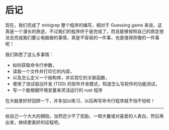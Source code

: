#  后记

现在，我们完成了 minigrep 整个程序的编写，相对于 Guessing game 来说，这真是一个漫长的旅途，不过我们的程序终于是完成了，而且能够按照自己的原定想法去完成我们要让电脑做的事情，真是不容易的一件事，也是值得骄傲的一件事呢！

我们熟悉了这么多事情：  
- 如何获取命令行参数，
- 读取一个文件并打印它的内容，
- 以及怎么定义一个结构体，并实现它的关联函数，
- 使用了测试驱动开发 (TDD) 的软件开发模式，知道怎么写软件的功能测试，
- 写一个能根据环境变量来灵活运行的 rust 程序

在大脑里好好回顾一下，并多加以练习，以后再写命令行程序就不怕不怕啦！

---

给自己一个大大的拥抱，当然还少不了奖励，一顿大餐或对喜爱的人表白，然后再出发，继续更美好的征程吧。
